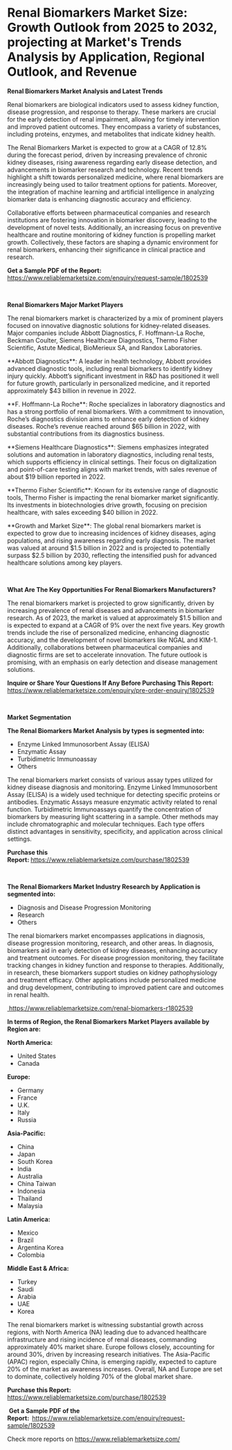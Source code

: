 <p><h1>Renal Biomarkers Market Size: Growth Outlook from 2025 to 2032, projecting at Market's Trends Analysis by Application, Regional Outlook, and Revenue</h1></p><p><strong>Renal Biomarkers Market Analysis and Latest Trends</strong></p>
<p><p>Renal biomarkers are biological indicators used to assess kidney function, disease progression, and response to therapy. These markers are crucial for the early detection of renal impairment, allowing for timely intervention and improved patient outcomes. They encompass a variety of substances, including proteins, enzymes, and metabolites that indicate kidney health.</p><p>The Renal Biomarkers Market is expected to grow at a CAGR of 12.8% during the forecast period, driven by increasing prevalence of chronic kidney diseases, rising awareness regarding early disease detection, and advancements in biomarker research and technology. Recent trends highlight a shift towards personalized medicine, where renal biomarkers are increasingly being used to tailor treatment options for patients. Moreover, the integration of machine learning and artificial intelligence in analyzing biomarker data is enhancing diagnostic accuracy and efficiency.</p><p>Collaborative efforts between pharmaceutical companies and research institutions are fostering innovation in biomarker discovery, leading to the development of novel tests. Additionally, an increasing focus on preventive healthcare and routine monitoring of kidney function is propelling market growth. Collectively, these factors are shaping a dynamic environment for renal biomarkers, enhancing their significance in clinical practice and research.</p></p>
<p><strong>Get a Sample PDF of the Report:&nbsp;</strong> <a href="https://www.reliablemarketsize.com/enquiry/request-sample/1802539?utm_campaign=2322&utm_medium=2&utm_source=Github&utm_content=ia&utm_term=03032025&utm_id=renal-biomarkers">https://www.reliablemarketsize.com/enquiry/request-sample/1802539</a></p>
<p>&nbsp;</p>
<p><strong>Renal Biomarkers Major Market Players</strong></p>
<p><p>The renal biomarkers market is characterized by a mix of prominent players focused on innovative diagnostic solutions for kidney-related diseases. Major companies include Abbott Diagnostics, F. Hoffmann-La Roche, Beckman Coulter, Siemens Healthcare Diagnostics, Thermo Fisher Scientific, Astute Medical, BioMerieux SA, and Randox Laboratories.</p><p>**Abbott Diagnostics**: A leader in health technology, Abbott provides advanced diagnostic tools, including renal biomarkers to identify kidney injury quickly. Abbott’s significant investment in R&D has positioned it well for future growth, particularly in personalized medicine, and it reported approximately $43 billion in revenue in 2022.</p><p>**F. Hoffmann-La Roche**: Roche specializes in laboratory diagnostics and has a strong portfolio of renal biomarkers. With a commitment to innovation, Roche’s diagnostics division aims to enhance early detection of kidney diseases. Roche’s revenue reached around $65 billion in 2022, with substantial contributions from its diagnostics business.</p><p>**Siemens Healthcare Diagnostics**: Siemens emphasizes integrated solutions and automation in laboratory diagnostics, including renal tests, which supports efficiency in clinical settings. Their focus on digitalization and point-of-care testing aligns with market trends, with sales revenue of about $19 billion reported in 2022.</p><p>**Thermo Fisher Scientific**: Known for its extensive range of diagnostic tools, Thermo Fisher is impacting the renal biomarker market significantly. Its investments in biotechnologies drive growth, focusing on precision healthcare, with sales exceeding $40 billion in 2022.</p><p>**Growth and Market Size**: The global renal biomarkers market is expected to grow due to increasing incidences of kidney diseases, aging populations, and rising awareness regarding early diagnosis. The market was valued at around $1.5 billion in 2022 and is projected to potentially surpass $2.5 billion by 2030, reflecting the intensified push for advanced healthcare solutions among key players.</p></p>
<p>&nbsp;</p>
<p><strong>What Are The Key Opportunities For Renal Biomarkers Manufacturers?</strong></p>
<p><p>The renal biomarkers market is projected to grow significantly, driven by increasing prevalence of renal diseases and advancements in biomarker research. As of 2023, the market is valued at approximately $1.5 billion and is expected to expand at a CAGR of 9% over the next five years. Key growth trends include the rise of personalized medicine, enhancing diagnostic accuracy, and the development of novel biomarkers like NGAL and KIM-1. Additionally, collaborations between pharmaceutical companies and diagnostic firms are set to accelerate innovation. The future outlook is promising, with an emphasis on early detection and disease management solutions.</p></p>
<p><strong>Inquire or Share Your Questions If Any Before Purchasing This Report:</strong> <a href="https://www.reliablemarketsize.com/enquiry/pre-order-enquiry/1802539?utm_campaign=2322&utm_medium=2&utm_source=Github&utm_content=ia&utm_term=03032025&utm_id=renal-biomarkers">https://www.reliablemarketsize.com/enquiry/pre-order-enquiry/1802539</a></p>
<p>&nbsp;</p>
<p><strong>Market Segmentation</strong></p>
<p><strong>The Renal Biomarkers Market Analysis by types is segmented into:</strong></p>
<p><ul><li>Enzyme Linked Immunosorbent Assay (ELISA)</li><li>Enzymatic Assay</li><li>Turbidimetric Immunoassay</li><li>Others</li></ul></p>
<p><p>The renal biomarkers market consists of various assay types utilized for kidney disease diagnosis and monitoring. Enzyme Linked Immunosorbent Assay (ELISA) is a widely used technique for detecting specific proteins or antibodies. Enzymatic Assays measure enzymatic activity related to renal function. Turbidimetric Immunoassays quantify the concentration of biomarkers by measuring light scattering in a sample. Other methods may include chromatographic and molecular techniques. Each type offers distinct advantages in sensitivity, specificity, and application across clinical settings.</p></p>
<p><strong>Purchase this Report:&nbsp;</strong><a href="https://www.reliablemarketsize.com/purchase/1802539?utm_campaign=2322&utm_medium=2&utm_source=Github&utm_content=ia&utm_term=03032025&utm_id=renal-biomarkers">https://www.reliablemarketsize.com/purchase/1802539</a></p>
<p>&nbsp;</p>
<p><strong>The Renal Biomarkers Market Industry Research by Application is segmented into:</strong></p>
<p><ul><li>Diagnosis and Disease Progression Monitoring</li><li>Research</li><li>Others</li></ul></p>
<p><p>The renal biomarkers market encompasses applications in diagnosis, disease progression monitoring, research, and other areas. In diagnosis, biomarkers aid in early detection of kidney diseases, enhancing accuracy and treatment outcomes. For disease progression monitoring, they facilitate tracking changes in kidney function and response to therapies. Additionally, in research, these biomarkers support studies on kidney pathophysiology and treatment efficacy. Other applications include personalized medicine and drug development, contributing to improved patient care and outcomes in renal health.</p></p>
<p><a href="https://www.reliablemarketsize.com/renal-biomarkers-r1802539?utm_campaign=2322&utm_medium=2&utm_source=Github&utm_content=ia&utm_term=03032025&utm_id=renal-biomarkers">&nbsp;https://www.reliablemarketsize.com/renal-biomarkers-r1802539</a></p>
<p><strong>In terms of Region, the Renal Biomarkers Market Players available by Region are:</strong></p>
<p>
    <p> <strong> North America: </strong>
        <ul>
            <li>United States</li>
            <li>Canada</li>
        </ul>
        </p> 
    <p> <strong> Europe: </strong>
        <ul>
            <li>Germany</li>
            <li>France</li>
            <li>U.K.</li>
            <li>Italy</li>
            <li>Russia</li>
        </ul>
        </p> 
    <p> <strong> Asia-Pacific: </strong>
        <ul>
            <li>China</li>
            <li>Japan</li>
            <li>South Korea</li>
            <li>India</li>
            <li>Australia</li>
            <li>China Taiwan</li>
            <li>Indonesia</li>
            <li>Thailand</li>
            <li>Malaysia</li>
        </ul>
        </p> 
    <p> <strong> Latin America: </strong>
        <ul>
            <li>Mexico</li>
            <li>Brazil</li>
            <li>Argentina Korea</li>
            <li>Colombia</li>
        </ul>
        </p> 
    <p> <strong> Middle East & Africa: </strong>
        <ul>
            <li>Turkey</li>
            <li>Saudi</li>
            <li>Arabia</li>
            <li>UAE</li>
            <li>Korea</li>
        </ul>
    </p>
    </p>
<p><p>The renal biomarkers market is witnessing substantial growth across regions, with North America (NA) leading due to advanced healthcare infrastructure and rising incidence of renal diseases, commanding approximately 40% market share. Europe follows closely, accounting for around 30%, driven by increasing research initiatives. The Asia-Pacific (APAC) region, especially China, is emerging rapidly, expected to capture 20% of the market as awareness increases. Overall, NA and Europe are set to dominate, collectively holding 70% of the global market share.</p></p>
<p><strong>Purchase this Report: </strong><a href="https://www.reliablemarketsize.com/purchase/1802539?utm_campaign=2322&utm_medium=2&utm_source=Github&utm_content=ia&utm_term=03032025&utm_id=renal-biomarkers">https://www.reliablemarketsize.com/purchase/1802539</a></p>
<p>&nbsp;<strong>Get a Sample PDF of the Report:&nbsp;&nbsp;</strong><a href="https://www.reliablemarketsize.com/enquiry/request-sample/1802539?utm_campaign=2322&utm_medium=2&utm_source=Github&utm_content=ia&utm_term=03032025&utm_id=renal-biomarkers">https://www.reliablemarketsize.com/enquiry/request-sample/1802539</a></p>
<p><strong></strong></p>
<p>Check more reports on <a href="https://www.reliablemarketsize.com/?utm_campaign=2322&utm_medium=2&utm_source=Github&utm_content=ia&utm_term=03032025&utm_id=renal-biomarkers">https://www.reliablemarketsize.com/</a></p>